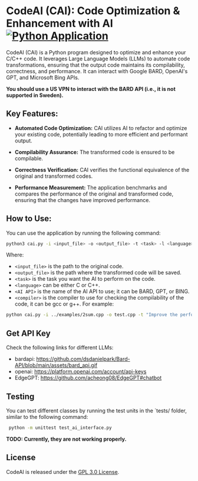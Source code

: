 # CodeAI (CAI): Code Optimization & Enhancement with AI [![Python Application](https://github.com/aliireza/cai/actions/workflows/ci.yml/badge.svg?branch=main)](https://github.com/aliireza/cai/actions/workflows/ci.yml)

CodeAI (CAI) is a Python program designed to optimize and enhance your C/C++ code. It leverages Large Language Models (LLMs) to automate code transformations, ensuring that the output code maintains its compilability, correctness, and performance. It can interact with Google BARD, OpenAI's GPT, and Microsoft Bing APIs. 

**You should use a US VPN to interact with the BARD API (i.e., it is not supported in Sweden).**

## Key Features:

- **Automated Code Optimization:** CAI utilizes AI to refactor and optimize your existing code, potentially leading to more efficient and performant output.

- **Compilability Assurance:** The transformed code is ensured to be compilable.

- **Correctness Verification:** CAI verifies the functional equivalence of the original and transformed codes.

- **Performance Measurement:** The application benchmarks and compares the performance of the original and transformed code, ensuring that the changes have improved performance.


## How to Use:

You can use the application by running the following command:
```bash
python3 cai.py -i <input_file> -o <output_file> -t <task> -l <language> -a <AI API> -c -comp <compiler>
```

Where:

- `<input_file>` is the path to the original code.
- `<output_file>` is the path where the transformed code will be saved.
- `<task>` is the task you want the AI to perform on the code.
- `<language>` can be either C or C++.
- `<AI API>` is the name of the AI API to use; it can be BARD, GPT, or BING.
- `<compiler>` is the compiler to use for checking the compilability of the code, it can be gcc or g++.
For example:

```bash
python cai.py -i ../examples/2sum.cpp -o test.cpp -t "Improve the performance of the code and use the same main function as the original code" -l C++ -a BARD -c -comp gcc
```

## Get API Key

Check the following links for different LLMs:
- bardapi: https://github.com/dsdanielpark/Bard-API/blob/main/assets/bard_api.gif
- openai: https://platform.openai.com/account/api-keys 
- EdgeGPT: https://github.com/acheong08/EdgeGPT#chatbot

## Testing

You can test different classes by running the test units in the `tests/ folder, similar to the following command:

```bash
 python -m unittest test_ai_interface.py
```

**TODO: Currently, they are not working properly.**


## License

CodeAI is released under the [GPL 3.0 License](./LICENSE).